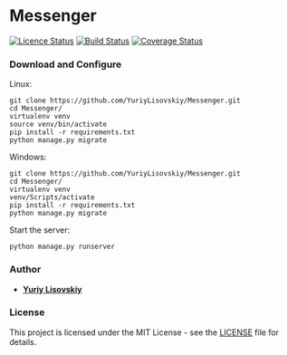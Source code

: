 # Messenger
[![Licence Status](https://img.shields.io/github/license/mashape/apistatus.svg)](LICENSE)
[![Build Status](https://travis-ci.org/YuriyLisovskiy/Messenger.svg)](https://github.com/YuriyLisovskiy/Messenger)
[![Coverage Status](https://coveralls.io/repos/github/YuriyLisovskiy/Messenger/badge.svg)](https://github.com/YuriyLisovskiy/Messenger)

### Download and Configure

Linux:
```
git clone https://github.com/YuriyLisovskiy/Messenger.git
cd Messenger/
virtualenv venv
source venv/bin/activate
pip install -r requirements.txt
python manage.py migrate
```

Windows:
```
git clone https://github.com/YuriyLisovskiy/Messenger.git
cd Messenger/
virtualenv venv
venv/Scripts/activate
pip install -r requirements.txt
python manage.py migrate
```

Start the server: 
```
python manage.py runserver
```

### Author

* **[Yuriy Lisovskiy](https://github.com/YuriyLisovskiy)**


### License

This project is licensed under the MIT License - see the [LICENSE](LICENSE) file for details.
